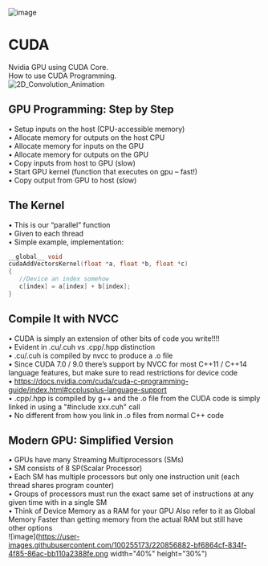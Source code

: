 ![image](https://user-images.githubusercontent.com/100255173/220853764-85c17842-a01d-4c0c-9e0e-bd6fc6ada62f.png)

# CUDA
Nvidia GPU using CUDA Core.   
How to use CUDA Programming.   
![2D_Convolution_Animation](https://user-images.githubusercontent.com/100255173/219933368-3171935e-c6e5-4541-9925-beca5450abb1.gif)
## GPU Programming: Step by Step
• Setup inputs on the host (CPU-accessible memory)   
• Allocate memory for outputs on the host CPU   
• Allocate memory for inputs on the GPU   
• Allocate memory for outputs on the GPU   
• Copy inputs from host to GPU (slow)   
• Start GPU kernel (function that executes on gpu – fast!)   
• Copy output from GPU to host (slow)   
   
## The Kernel   
• This is our “parallel” function   
• Given to each thread   
• Simple example, implementation:   
```cpp
__global__ void
cudaAddVectorsKernel(float *a, float *b, float *c)
{
   //Device an index somehow
   c[index] = a[index] + b[index];
}
```

## Compile It with NVCC   
• CUDA is simply an extension of other bits of code you write!!!!   
• Evident in .cu/.cuh vs .cpp/.hpp distinction   
• .cu/.cuh is compiled by nvcc to produce a .o file   
• Since CUDA 7.0 / 9.0 there’s support by NVCC for most C++11 /
C++14 language features, but make sure to read restrictions for
device code   
• https://docs.nvidia.com/cuda/cuda-c-programming-guide/index.html#ccplusplus-language-support   
• .cpp/.hpp is compiled by g++ and the .o file from the CUDA code is
simply linked in using a "#include xxx.cuh" call   
• No different from how you link in .o files from normal C++ code   

## Modern GPU: Simplified Version
• GPUs have many Streaming Multiprocessors (SMs)  
• SM consists of 8 SP(Scalar Processor)   
• Each SM has multiple processors but only one instruction unit (each thread shares program counter)   
• Groups of processors must run the exact same set of instructions at any given time with in a single SM   
• Think of Device Memory as a RAM for your GPU Also refer to it as Global Memory Faster than getting memory from the actual RAM but still have other options   
![image](https://user-images.githubusercontent.com/100255173/220856882-bf6864cf-834f-4f85-86ac-bb110a2388fe.png width="40%" height="30%")





